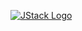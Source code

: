 <a href="https://jstack.com.br/" ><img src="https://static-media.hotmart.com/e_hQDphFfWjKVbqHYC5W1L0gNnw=/filters:format(png)/hotmart/membership_area/9f8b3d61-45c3-461b-a944-1c12a6042cfb/logo.png" alt="JStack Logo" /></a>

